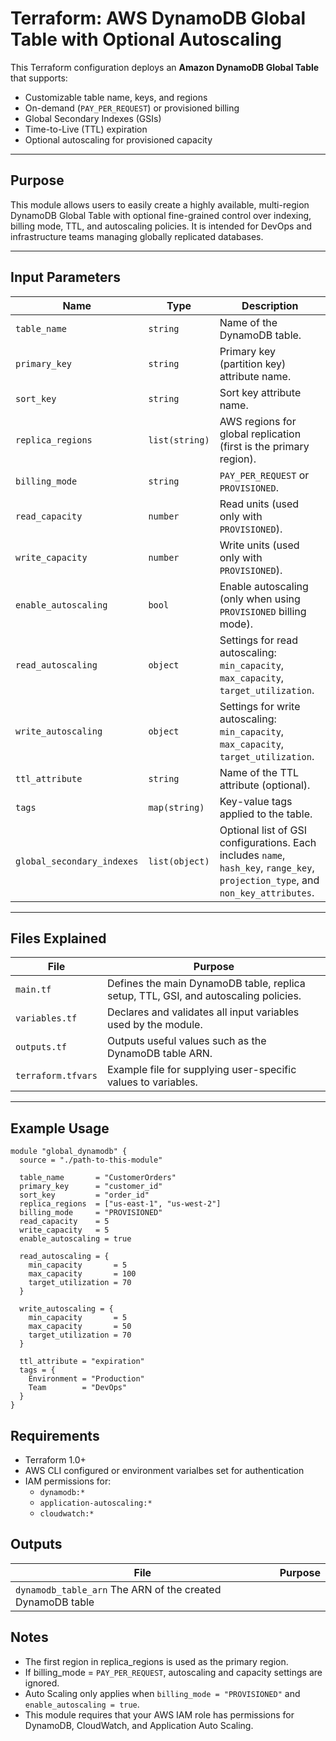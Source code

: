 # Terraform: AWS DynamoDB Global Table with Optional Autoscaling

This Terraform configuration deploys an **Amazon DynamoDB Global Table** that supports:
- Customizable table name, keys, and regions
- On-demand (`PAY_PER_REQUEST`) or provisioned billing
- Global Secondary Indexes (GSIs)
- Time-to-Live (TTL) expiration
- Optional autoscaling for provisioned capacity

---

## Purpose

This module allows users to easily create a highly available, multi-region DynamoDB Global Table with optional fine-grained control over indexing, billing mode, TTL, and autoscaling policies. It is intended for DevOps and infrastructure teams managing globally replicated databases.

---

## Input Parameters

| Name                    | Type            | Description                                                                 |
|-------------------------|-----------------|-----------------------------------------------------------------------------|
| `table_name`            | `string`        | Name of the DynamoDB table.                                                 |
| `primary_key`           | `string`        | Primary key (partition key) attribute name.                                 |
| `sort_key`              | `string`        | Sort key attribute name.                                                    |
| `replica_regions`       | `list(string)`  | AWS regions for global replication (first is the primary region).           |
| `billing_mode`          | `string`        | `PAY_PER_REQUEST` or `PROVISIONED`.                                         |
| `read_capacity`         | `number`        | Read units (used only with `PROVISIONED`).                                  |
| `write_capacity`        | `number`        | Write units (used only with `PROVISIONED`).                                 |
| `enable_autoscaling`    | `bool`          | Enable autoscaling (only when using `PROVISIONED` billing mode).            |
| `read_autoscaling`      | `object`        | Settings for read autoscaling: `min_capacity`, `max_capacity`, `target_utilization`. |
| `write_autoscaling`     | `object`        | Settings for write autoscaling: `min_capacity`, `max_capacity`, `target_utilization`. |
| `ttl_attribute`         | `string`        | Name of the TTL attribute (optional).                                       |
| `tags`                  | `map(string)`   | Key-value tags applied to the table.                                        |
| `global_secondary_indexes` | `list(object)` | Optional list of GSI configurations. Each includes `name`, `hash_key`, `range_key`, `projection_type`, and `non_key_attributes`. |

---

## Files Explained

| File            | Purpose                                                                 |
|-----------------|-------------------------------------------------------------------------|
| `main.tf`       | Defines the main DynamoDB table, replica setup, TTL, GSI, and autoscaling policies. |
| `variables.tf`  | Declares and validates all input variables used by the module.          |
| `outputs.tf`    | Outputs useful values such as the DynamoDB table ARN.                  |
| `terraform.tfvars` | Example file for supplying user-specific values to variables.        |

---

## Example Usage

```hcl
module "global_dynamodb" {
  source = "./path-to-this-module"

  table_name       = "CustomerOrders"
  primary_key      = "customer_id"
  sort_key         = "order_id"
  replica_regions  = ["us-east-1", "us-west-2"]
  billing_mode     = "PROVISIONED"
  read_capacity    = 5
  write_capacity   = 5
  enable_autoscaling = true

  read_autoscaling = {
    min_capacity       = 5
    max_capacity       = 100
    target_utilization = 70
  }

  write_autoscaling = {
    min_capacity       = 5
    max_capacity       = 50
    target_utilization = 70
  }

  ttl_attribute = "expiration"
  tags = {
    Environment = "Production"
    Team        = "DevOps"
  }
}
```

## Requirements
 - Terraform 1.0+
 - AWS CLI configured or environment varialbes set for authentication
 - IAM permissions for:
   - `dynamodb:*`
   - `application-autoscaling:*`
   - `cloudwatch:*`

## Outputs
| File            | Purpose                                                                 |
|-----------------|-------------------------------------------------------------------------|
| `dynamodb_table_arn`  The ARN of the created DynamoDB table                               |


## Notes
 - The first region in replica_regions is used as the primary region.
 - If billing_mode = `PAY_PER_REQUEST`, autoscaling and capacity settings are ignored.
 - Auto Scaling only applies when `billing_mode = "PROVISIONED"` and `enable_autoscaling = true`.
 - This module requires that your AWS IAM role has permissions for DynamoDB, CloudWatch, and Application Auto Scaling.